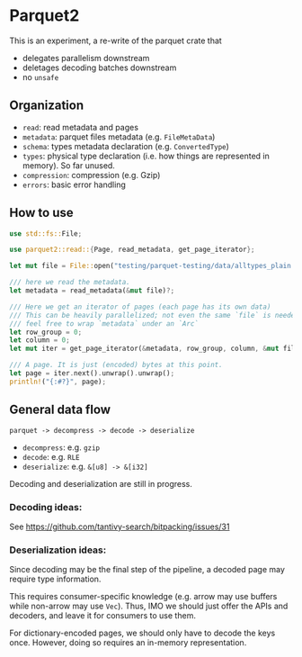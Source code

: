 # Parquet2

This is an experiment, a re-write of the parquet crate that
* delegates parallelism downstream
* deletages decoding batches downstream
* no `unsafe`

## Organization

* `read`: read metadata and pages
* `metadata`: parquet files metadata (e.g. `FileMetaData`)
* `schema`: types metadata declaration (e.g. `ConvertedType`)
* `types`: physical type declaration (i.e. how things are represented in memory). So far unused.
* `compression`: compression (e.g. Gzip)
* `errors`: basic error handling

## How to use

```rust
use std::fs::File;

use parquet2::read::{Page, read_metadata, get_page_iterator};

let mut file = File::open("testing/parquet-testing/data/alltypes_plain.parquet").unwrap();

/// here we read the metadata.
let metadata = read_metadata(&mut file)?;

/// Here we get an iterator of pages (each page has its own data)
/// This can be heavily parallelized; not even the same `file` is needed here...
/// feel free to wrap `metadata` under an `Arc`
let row_group = 0;
let column = 0;
let mut iter = get_page_iterator(&metadata, row_group, column, &mut file)?;

/// A page. It is just (encoded) bytes at this point.
let page = iter.next().unwrap().unwrap();
println!("{:#?}", page);
```

## General data flow

`parquet -> decompress -> decode -> deserialize`

* `decompress`: e.g. `gzip`
* `decode`: e.g. `RLE`
* `deserialize`: e.g. `&[u8] -> &[i32]`

Decoding and deserialization are still in progress.

### Decoding ideas:

See https://github.com/tantivy-search/bitpacking/issues/31

### Deserialization ideas:

Since decoding may be the final step of the pipeline, a decoded page may require type information.

This requires consumer-specific knowledge (e.g. arrow may use buffers while non-arrow may use `Vec`). Thus, IMO we should just offer the APIs and decoders, and leave it for consumers to 
use them.

For dictionary-encoded pages, we should only have to decode the keys once. However, doing so requires an in-memory representation.
